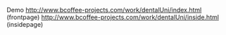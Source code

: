 Demo
http://www.bcoffee-projects.com/work/dentalUni/index.html (frontpage)
http://www.bcoffee-projects.com/work/dentalUni/inside.html (insidepage)

